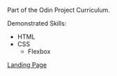 Part of the Odin Project Curriculum.

Demonstrated Skills: 
* HTML
* CSS
  * Flexbox

[Landing Page](https://djohnson-skr.github.io/Landing-Page/)
